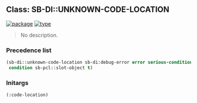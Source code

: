 ## Class: SB-DI::UNKNOWN-CODE-LOCATION
[![package](https://img.shields.io/badge/Package-SB--DI-5f9ea0.svg?style=social&colorA=999999)](../) [![type](https://img.shields.io/badge/Type-Class-5f9ea0.svg?style=social&colorA=999999)](../#class) 

> No description.

### Precedence list
```cl
(sb-di::unknown-code-location sb-di:debug-error error serious-condition
 condition sb-pcl::slot-object t)
```
### Initargs
```cl
(:code-location)
```
